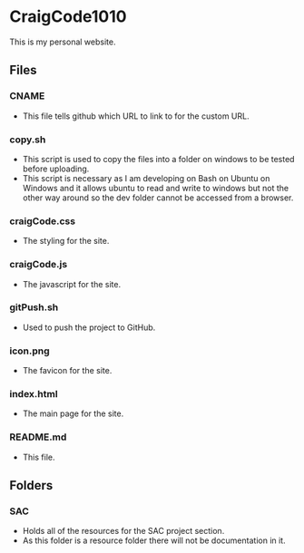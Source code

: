 # CraigCode1010

This is my personal website.

## Files
### CNAME
* This file tells github which URL to link to for the custom URL.

### copy.sh
* This script is used to copy the files into a folder on windows to be tested before uploading.
* This script is necessary as I am developing on Bash on Ubuntu on Windows and it allows ubuntu to read and write to windows but not the other way around so the dev folder cannot be accessed from a browser.

### craigCode.css 
* The styling for the site.

### craigCode.js
* The javascript for the site.

### gitPush.sh
* Used to push the project to GitHub.

### icon.png
* The favicon for the site.

### index.html
* The main page for the site.

### README.md
* This file.

## Folders
### SAC
* Holds all of the resources for the SAC project section.
* As this folder is a resource folder there will not be documentation in it.
